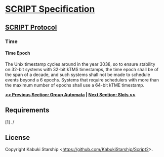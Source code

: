 # [SCRIPT Specification](../)

## [SCRIPT Protocol](./)

### Time

#### Time Epoch

The Unix timestamp cycles around in the year 3038, so to ensure stability on 32-bit systems with 32-bit kTMS timestamps, the time epoch shall be of the span of a decade, and such systems shall not be made to schedule events beyond a 6 epochs. Systems that require schedulers with more than the maximum number of epochs shall use a 64-bit kTME timestamp.

**[<< Previous Section: Group Automata](GroupAutomata.md) | [Next Section: Slots >>](Slots.md)**

## Requirements

[1] ./

## License

Copyright Kabuki Starship <<https://github.com/KabukiStarship/Script2>>.
